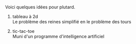 Voici quelques idées pour plutard.

1. tableau à 2d <br />
Le problème des reines simplifié en le problème des tours

2. tic-tac-toe <br />
Muni d'un programme d'intelligence artificiel

